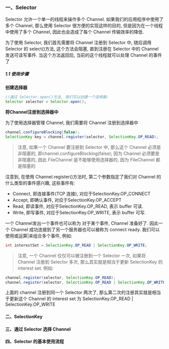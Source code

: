 ### 一、Selector

Selector 允许一个单一的线程来操作多个 Channel. 如果我们的应用程序中使用了多个 Channel, 那么使用 Selector 很方便的实现这样的目的, 但是因为在一个线程中使用了多个 Channel, 因此也会造成了每个 Channel 传输效率的降低.

为了使用 Selector, 我们首先需要将 Channel 注册到 Selector 中, 随后调用 Selector 的 select()方法, 这个方法会阻塞, 直到注册在 Selector 中的 Channel 发送可读写事件. 当这个方法返回后, 当前的这个线程就可以处理 Channel 的事件了

##### 1.1 使用步骤

**创建选择器**

```java
//通过 Selector.open()方法, 我们可以创建一个选择器:
Selector selector = Selector.open();
```

**将Channel注册到选择器中**

为了使用选择器管理 Channel, 我们需要将 Channel 注册到选择器中

```java
channel.configureBlocking(false);
SelectionKey key = channel.register(selector, SelectionKey.OP_READ);
```

> 注意, 如果一个 Channel 要注册到 Selector 中, 那么这个 Channel 必须是非阻塞的, 即channel.configureBlocking(false); 因为 Channel 必须要是非阻塞的, 因此 FileChannel 是不能够使用选择器的, 因为 FileChannel 都是阻塞的

注意到, 在使用 Channel.register()方法时, 第二个参数指定了我们对 Channel 的什么类型的事件感兴趣, 这些事件有:

- Connect, 即连接事件(TCP 连接), 对应于SelectionKey.OP_CONNECT
- Accept, 即确认事件, 对应于SelectionKey.OP_ACCEPT
- Read, 即读事件, 对应于SelectionKey.OP_READ, 表示 buffer 可读.
- Write, 即写事件, 对应于SelectionKey.OP_WRITE, 表示 buffer 可写.

一个 Channel发出一个事件也可以称为 对于某个事件, Channel 准备好了. 因此一个 Channel 成功连接到了另一个服务器也可以被称为 connect ready. 我们可以使用或运算|来组合多个事件, 例如:

```java
int interestSet = SelectionKey.OP_READ | SelectionKey.OP_WRITE;
```

> 注意, 一个 Channel 仅仅可以被注册到一个 Selector 一次, 如果将 Channel 注册到 Selector 多次, 那么其实就是相当于更新 SelectionKey 的 interest set. 例如:

```java
channel.register(selector, SelectionKey.OP_READ);
channel.register(selector, SelectionKey.OP_READ | SelectionKey.OP_WRITE);
```

上面的 channel 注册到同一个 Selector 两次了, 那么第二次的注册其实就是相当于更新这个 Channel 的 interest set 为 SelectionKey.OP_READ | SelectionKey.OP_WRITE

#### 二、SelectionKey

#### 三、通过 Selector 选择 Channel

#### 四、Selector 的基本使用流程

